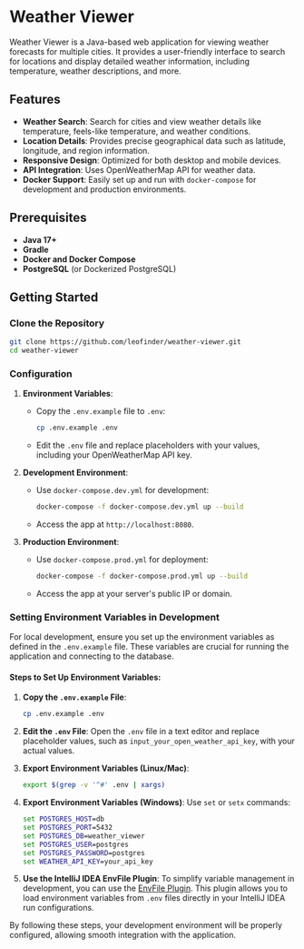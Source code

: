 # Weather Viewer

Weather Viewer is a Java-based web application for viewing weather forecasts for multiple cities. It provides a user-friendly interface to search for locations and display detailed weather information, including temperature, weather descriptions, and more.

## Features

- **Weather Search**: Search for cities and view weather details like temperature, feels-like temperature, and weather conditions.
- **Location Details**: Provides precise geographical data such as latitude, longitude, and region information.
- **Responsive Design**: Optimized for both desktop and mobile devices.
- **API Integration**: Uses OpenWeatherMap API for weather data.
- **Docker Support**: Easily set up and run with `docker-compose` for development and production environments.

## Prerequisites

- **Java 17+**
- **Gradle**
- **Docker and Docker Compose**
- **PostgreSQL** (or Dockerized PostgreSQL)

## Getting Started

### Clone the Repository

```bash
git clone https://github.com/leofinder/weather-viewer.git
cd weather-viewer
```

### Configuration

1. **Environment Variables**:
   - Copy the `.env.example` file to `.env`:
     ```bash
     cp .env.example .env
     ```
   - Edit the `.env` file and replace placeholders with your values, including your OpenWeatherMap API key.

2. **Development Environment**:
   - Use `docker-compose.dev.yml` for development:
     ```bash
     docker-compose -f docker-compose.dev.yml up --build
     ```
   - Access the app at `http://localhost:8080`.

3. **Production Environment**:
   - Use `docker-compose.prod.yml` for deployment:
     ```bash
     docker-compose -f docker-compose.prod.yml up --build
     ```
   - Access the app at your server's public IP or domain.

### Setting Environment Variables in Development

For local development, ensure you set up the environment variables as defined in the `.env.example` file. These variables are crucial for running the application and connecting to the database.

#### Steps to Set Up Environment Variables:

1. **Copy the `.env.example` File**:
   ```bash
   cp .env.example .env
   ```

2. **Edit the `.env` File**:
   Open the `.env` file in a text editor and replace placeholder values, such as `input_your_open_weather_api_key`, with your actual values.

3. **Export Environment Variables (Linux/Mac)**:
   ```bash
   export $(grep -v '^#' .env | xargs)
   ```

4. **Export Environment Variables (Windows)**:
   Use `set` or `setx` commands:
   ```cmd
   set POSTGRES_HOST=db
   set POSTGRES_PORT=5432
   set POSTGRES_DB=weather_viewer
   set POSTGRES_USER=postgres
   set POSTGRES_PASSWORD=postgres
   set WEATHER_API_KEY=your_api_key
   ```

5. **Use the IntelliJ IDEA EnvFile Plugin**:
   To simplify variable management in development, you can use the [EnvFile Plugin](https://plugins.jetbrains.com/plugin/7861-envfile). This plugin allows you to load environment variables from `.env` files directly in your IntelliJ IDEA run configurations.

By following these steps, your development environment will be properly configured, allowing smooth integration with the application.
